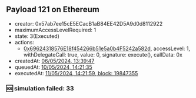 ## Payload 121 on Ethereum

- creator: 0x57ab7ee15cE5ECacB1aB84EE42D5A9d0d8112922
- maximumAccessLevelRequired: 1
- state: 3(Executed)
- actions:
  - [0x69624318576E18f454266b51e5a0b4F5242a582d](https://etherscan.io/tx/0x69624318576E18f454266b51e5a0b4F5242a582d), accessLevel: 1, withDelegateCall: true, value: 0, signature: execute(), callData: 0x
- createdAt: [06/05/2024, 13:39:47](https://etherscan.io/tx/0x3b7c2b9cd3a4c702a8f9fc98e14781f2c44cd301ca30906f2afeaa8f3100d5cf)
- queuedAt: [10/05/2024, 14:21:35](https://etherscan.io/tx/0xf521465dc01e29cefb601afd6af1f4738b97b5b72490292166df6b27f9ac3435)
- executedAt: [11/05/2024, 14:21:59, block: 19847355](https://etherscan.io/tx/0x555405ac26f71bf76ce2ae4550523e94b5f7a2ca1179b40c21eedf6d1628fd6e)

### :sos: simulation failed: 33
